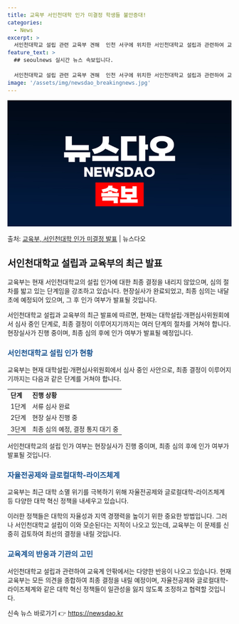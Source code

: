 ```yaml
---
title: 교육부 서인천대학 인가 미결정 학생들 불안증대!
categories:
  - News
excerpt: >
  서인천대학교 설립 관련 교육부 견해  인천 서구에 위치한 서인천대학교 설립과 관련하여 교육부는 최종 심의를 …
feature_text: >
  ## seoulnews 실시간 뉴스 속보입니다.

  서인천대학교 설립 관련 교육부 견해  인천 서구에 위치한 서인천대학교 설립과 관련하여 교육부는 최종 심의를 …
image: '/assets/img/newsdao_breakingnews.jpg'
---
```


![뉴스다오 속보](/assets/img/newsdao_breakingnews.jpg)

<p>출처: <a href="https://newsdao.kr/4428" rel="dofollow">교육부, 서인천대학 인가 미결정 발표</a> | 뉴스다오</p>

<h2 data-ke-size="size26">서인천대학교 설립과 교육부의 최근 발표</h2>
교육부는 현재 서인천대학교의 설립 인가에 대한 최종 결정을 내리지 않았으며, 심의 절차를 밟고 있는 단계임을 강조하고 있습니다. 현장실사가 완료되었고, 최종 심의는 내달 초에 예정되어 있으며, 그 후 인가 여부가 발표될 것입니다.

<p data-ke-size="size16">서인천대학교 설립과 교육부의 최근 발표에 따르면, 현재는 대학설립·개편심사위원회에서 심사 중인 단계로, 최종 결정이 이루어지기까지는 여러 단계의 절차를 거쳐야 합니다. 현장실사가 진행 중이며, 최종 심의 후에 인가 여부가 발표될 예정입니다.</p>

<h3><span style="color: #1a5490;">서인천대학교 설립 인가 현황</span></h3>
교육부는 현재 대학설립·개편심사위원회에서 심사 중인 사안으로, 최종 결정이 이루어지기까지는 다음과 같은 단계를 거쳐야 합니다.
<table>
    <tr>
        <td><b>단계</b></td>
        <td><b>진행 상황</b></td>
    </tr>
    <tr>
        <td>1단계</td>
        <td>서류 심사 완료</td>
    </tr>
    <tr>
        <td>2단계</td>
        <td>현장 실사 진행 중</td>
    </tr>
    <tr>
        <td>3단계</td>
        <td>최종 심의 예정, 결정 통지 대기 중</td>
    </tr>
</table>
<p data-ke-size="size16">서인천대학교의 설립 인가 여부는 현장실사가 진행 중이며, 최종 심의 후에 인가 여부가 발표될 것입니다.</p>

<h3><span style="color: #1a5490;">자율전공제와 글로컬대학-라이즈체계</span></h3>
교육부는 최근 대학 소멸 위기를 극복하기 위해 자율전공제와 글로컬대학-라이즈체계 등 다양한 대학 혁신 정책을 내세우고 있습니다.

<p data-ke-size="size16">이러한 정책들은 대학의 자율성과 지역 경쟁력을 높이기 위한 중요한 방법입니다. 그러나 서인천대학교 설립이 이와 모순된다는 지적이 나오고 있는데, 교육부는 이 문제를 신중히 검토하여 최선의 결정을 내릴 것입니다.</p>

<h3><span style="color: #1a5490;">교육계의 반응과 기관의 고민</span></h3>
서인천대학교 설립과 관련하여 교육계 안팎에서는 다양한 반응이 나오고 있습니다. 현재 교육부는 모든 의견을 종합하여 최종 결정을 내릴 예정이며, 자율전공제와 글로컬대학-라이즈체계와 같은 대학 혁신 정책들이 일관성을 잃지 않도록 조정하고 협력할 것입니다.

<p data-ke-size="size16"></p> 

신속 뉴스 바로가기 👉 <a href="https://newsdao.kr" rel="dofollow">https://newsdao.kr</a>


